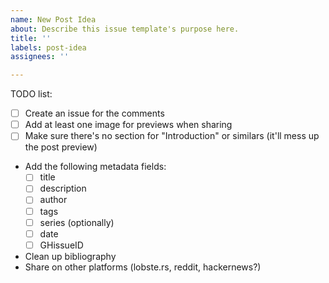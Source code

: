 ```yaml
---
name: New Post Idea
about: Describe this issue template's purpose here.
title: ''
labels: post-idea
assignees: ''

---
```


TODO list:

- [ ] Create an issue for the comments
- [ ] Add at least one image for previews when sharing
- [ ] Make sure there's no section for "Introduction" or similars (it'll mess up
  the post preview)
- Add the following metadata fields:
  + [ ] title
  + [ ] description
  + [ ] author
  + [ ] tags
  + [ ] series (optionally)
  + [ ] date
  + [ ] GHissueID
- Clean up bibliography
- Share on other platforms (lobste.rs, reddit, hackernews?)
